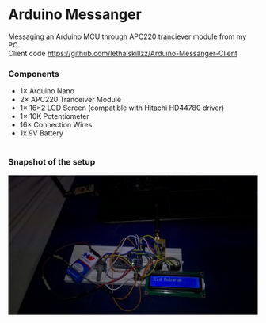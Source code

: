 # Arduino Messanger
Messaging an Arduino MCU through APC220 tranciever module from my PC.<br>
Client code https://github.com/lethalskillzz/Arduino-Messanger-Client<br>

### Components
* 1× Arduino Nano
* 2× APC220 Tranceiver Module
* 1× 16×2 LCD Screen (compatible with Hitachi HD44780 driver)
* 1× 10K Potentiometer
* 16× Connection Wires
* 1x 9V Battery<br><br>

### Snapshot of the setup<br>
<img src="ardmsg.jpg">
 
 

